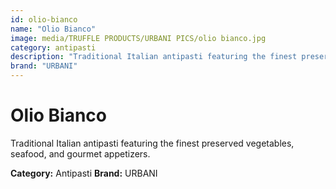 ```yaml
---
id: olio-bianco
name: "Olio Bianco"
image: media/TRUFFLE PRODUCTS/URBANI PICS/olio bianco.jpg
category: antipasti
description: "Traditional Italian antipasti featuring the finest preserved vegetables, seafood, and gourmet appetizers."
brand: "URBANI"
---
```


# Olio Bianco

Traditional Italian antipasti featuring the finest preserved vegetables, seafood, and gourmet appetizers.

**Category:** Antipasti
**Brand:** URBANI

